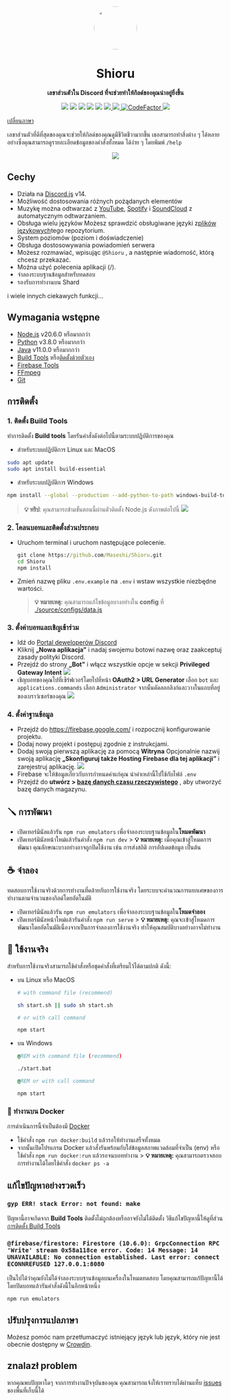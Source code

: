 <div align="center">
  <img src="https://raw.githubusercontent.com/Maseshi/Shioru/main/assets/icons/apple-icon.png" width="100" style="border-radius: 100%;" />
  <strong>
    <h1>Shioru</h2>
    <p>เลขาส่วนตัวใน Discord ที่จะช่วยทำให้กิลด์ของคุณน่าอยู่ยิ่งขึ้น</p>
  </strong>
  <img src="https://img.shields.io/badge/discord.js-v14-7354F6?logo=discord&logoColor=white" />
  <img src="https://img.shields.io/github/stars/Maseshi/Shioru.svg?logo=github" />
  <img src="https://img.shields.io/github/v/release/Maseshi/Shioru" />
  <img src="https://img.shields.io/github/license/Maseshi/Shioru.svg?logo=github" />
  <img src="https://img.shields.io/github/last-commit/Maseshi/Shioru" />
  <a title="Status" target="_blank" href="https://shioru.statuspage.io/">
    <img src="https://img.shields.io/badge/dynamic/json?logo=google-cloud&logoColor=white&label=status&query=status.indicator&url=https%3A%2F%2Fq60yrzp0cbgg.statuspage.io%2Fapi%2Fv2%2Fstatus.json" />
  </a>
  <a title="Crowdin" target="_blank" href="https://crowdin.com/project/shioru">
    <img src="https://badges.crowdin.net/shioru/localized.svg" />
  </a>
  <a title="CodeFactor" target="_blank" href="https://www.codefactor.io/repository/github/maseshi/shioru">
    <img src="https://www.codefactor.io/repository/github/maseshi/shioru/badge" alt="CodeFactor" />
  </a>
  <a title="Top.gg" target="_blank" href="https://top.gg/bot/704706906505347183">
    <img src="https://top.gg/api/widget/upvotes/704706906505347183.svg" />
  </a>
</div>

[เปลี่ยนภาษา](https://github.com/Maseshi/Shioru/tree/main/documents)

เลขาส่วนตัวที่ดีที่สุดของคุณจะช่วยให้กิลด์ของคุณดูมีชีวิตชีวามากขึ้น เธอสามารถทำสิ่งต่าง ๆ ได้หลายอย่างซึ่งคุณสามารถดูรายละเอียดข้อมูลของคำสั่งทั้งหมด ได้ง่าย ๆ โดยพิมพ์ `/help`

<div align="center">
  <a href="https://discord.com/api/oauth2/authorize?client_id=704706906505347183&permissions=8&scope=applications.commands%20bot&redirect_uri=https%3A%2F%2Fshiorus.web.app%2Fthanks-you">
    <img src="https://img.shields.io/badge/Invite_Bot-1967D2?logo=discord&logoColor=white&style=for-the-badge" />
  </a>
</div>

## Cechy

- Działa na [Discord.js](https://discord.js.org/) v14.
- Możliwość dostosowania różnych pożądanych elementów
- Muzykę można odtwarzać z [YouTube](https://www.youtube.com/), [Spotify](https://www.spotify.com/) i [SoundCloud](https://soundcloud.com/) z automatycznym odtwarzaniem.
- Obsługa wielu języków Możesz sprawdzić obsługiwane języki z[plików językowych](https://github.com/Maseshi/shioru/blob/main/source/languages)tego repozytorium.
- System poziomów (poziom i doświadczenie)
- Obsługa dostosowywania powiadomień serwera
- Możesz rozmawiać, wpisując `@Shioru` , a następnie wiadomość, którą chcesz przekazać.
- Można użyć polecenia aplikacji (/).
- จำลองระบบฐานข้อมูลสำหรับทดสอบ
- รองรับการทำงานบน Shard

i wiele innych ciekawych funkcji...

## Wymagania wstępne

- [Node.js](https://nodejs.org/) v20.6.0 หรือมากกว่า
- [Python](https://www.python.org/downloads/) v3.8.0 หรือมากกว่า
- [Java](https://www.oracle.com/java/technologies/downloads/) v11.0.0 หรือมากกว่า
- [Build Tools](https://visualstudio.microsoft.com/downloads/#build-tools-for-visual-studio-2022) หรือ[ติดตั้งด้วยตัวเอง](#1-ติดตั้ง-build-tools)
- [Firebase Tools](https://firebase.google.com/docs/cli)
- [FFmpeg](https://www.ffmpeg.org/download.html)
- [Git](https://git-scm.com/downloads)

## การติดตั้ง

### 1. ติดตั้ง **Build Tools**

ทำการติดตั้ง **Build tools** โดยรันคำสั่งดังต่อไปนี้ตามระบบปฏิบัติการของคุณ

- สำหรับระบบปฏิบัติการ Linux และ MacOS

```sh
sudo apt update
sudo apt install build-essential
```

- สำหรับระบบปฏิบัติการ Windows

```sh
npm install --global --production --add-python-to-path windows-build-tools
```

> **💡 ทริป**: คุณสามารถข้ามขั้นตอนนี้ผ่านตัวติดตั้ง Node.js ดังภาพต่อไปนี้ ![](https://raw.githubusercontent.com/Maseshi/Shioru/main/assets/images/node-js-tools-for-native-modules.png)

### 2. โคลนบอทและติดตั้งส่วนประกอบ

- Uruchom terminal i uruchom następujące polecenie.
  ```bat
  git clone https://github.com/Maseshi/Shioru.git
  cd Shioru
  npm install
  ```
- Zmień nazwę pliku `.env.example` na `.env` i wstaw wszystkie niezbędne wartości.

  > **💡 หมายเหตุ:** คุณสามารถแก้ไขข้อมูลบางอย่างใน **config** ที่ [./source/configs/data.js](../source/configs/data.js)

### 3. ตั้งค่าบอทและเชิญเข้าร่วม

- Idź do [Portal deweloperów Discord](https://discord.com/developers/applications)
- Kliknij **„Nowa aplikacja”** i nadaj swojemu botowi nazwę oraz zaakceptuj zasady polityki Discord.
- Przejdź do strony **„Bot”** i włącz wszystkie opcje w sekcji **Privileged Gateway Intent** ![](https://raw.githubusercontent.com/Maseshi/Shioru/main/assets/images/discord-developer-portal-privileged-gateway-intents.png)
- เชิญบอทของคุณไปที่เซิร์ฟเวอร์โดยไปที่หน้า **OAuth2 > URL Generator** เลือก `bot` และ `applications.commands` เลือก `Administrator` จากนั้นคัดลอกลิงก์และวางในแถบที่อยู่ของเบราว์เซอร์ของคุณ ![](https://raw.githubusercontent.com/Maseshi/Shioru/main/assets/images/discord-developer-portal-scopes.png)

### 4. ตั้งค่าฐานข้อมูล

- Przejdź do https://firebase.google.com/ i rozpocznij konfigurowanie projektu.
- Dodaj nowy projekt i postępuj zgodnie z instrukcjami.
- Dodaj swoją pierwszą aplikację za pomocą **Witryna** Opcjonalnie nazwij swoją aplikację **„Skonfiguruj także Hosting Firebase dla tej aplikacji”** i zarejestruj aplikację. ![](https://raw.githubusercontent.com/Maseshi/Shioru/main/assets/images/firebase-setup-web-application.png)
- Firebase จะให้ข้อมูลเกี่ยวกับการกำหนดค่าแก่คุณ นำค่าเหล่านี้ไปใช้กับไฟล์ `.env`
- Przejdź do **utwórz > [bazę danych czasu rzeczywistego](https://console.firebase.google.com/u/0/project/_/database/data)** , aby utworzyć bazę danych magazynu.

## 🪛 การพัฒนา

- เปิดเทอร์มินัลแล้วรัน `npm run emulators` เพื่อจำลองระบบฐานข้อมูลใน**โหมดพัฒนา**
- เปิดเทอร์มินัลหน้าใหม่แล้วรันคำสั่ง `npm run dev` > **💡 หมายเหตุ:** เมื่อคุณเข้าสู่โหมดการพัฒนา คุณลักษณะบางอย่างอาจถูกปิดใช้งาน เช่น การส่งสถิติ การอัปเดตข้อมูล เป็นต้น

## ☕ จำลอง

ทดสอบการใช้งานจริงด้วยการทำงานที่คล้ายกับการใช้งานจริง โดยระบบจะคำนวณการแยกเศษของการทำงานตามจำนวนของกิลด์โดยอัตโนมัติ

- เปิดเทอร์มินัลแล้วรัน `npm run emulators` เพื่อจำลองระบบฐานข้อมูลใน**โหมดจำลอง**
- เปิดเทอร์มินัลหน้าใหม่แล้วรันคำสั่ง `npm run serve` > **💡 หมายเหตุ:** คุณจะเข้าสู่โหมดการพัฒนาโดยอัตโนมัติเนื่องจากเป็นการจำลองการใช้งานจริง ทำให้คุณสมบัติบางอย่างอาจไม่ทำงาน

## 🍵 ใช้งานจริง

สำหรับการใช้งานจริงสามารถใช้คำสั่งหรือชุดคำสั่งที่เตรียมไว้ได้ตามปกติ ดังนี้:

- บน Linux หรือ MacOS

  ```sh
  # with command file (recommend)

  sh start.sh || sudo sh start.sh

  # or with call command

  npm start
  ```

- บน Windows

  ```bat
  @REM with command file (recommend)

  ./start.bat

  @REM or with call command

  npm start
  ```

### 🐳 ทำงานบน Docker

การดำเนินการนี้จำเป็นต้องมี [Docker](https://www.docker.com/products/docker-desktop/)

- ใช้คำสั่ง `npm run docker:build` แล้วรอให้ทำงานเสร็จทั้งหมด
- จากนั้นเปิดโปรแกรม Docker แล้วสั่งรันพร้อมกับใส่ข้อมูลสภาพแวดล้อมที่จำเป็น (env) หรือใช้คำสั่ง `npm run docker:run` แล้วรอจนบอททำงาน > **💡 หมายเหตุ:** คุณสามารถตรวจสอบการทำงานได้โดยใช้คำสั่ง `docker ps -a`

## แก้ไขปัญหาอย่างรวดเร็ว

### `gyp ERR! stack Error: not found: make`

ปัญหานี้อาจเกิดจาก **Build Tools** ติดตั้งไม่ถูกต้องหรืออาจยังไม่ได้ติดตั้ง วิธีแก้ไขปัญหานี้ให้ดูที่ส่วน[การติดตั้ง Build Tools](#1-ติดตั้ง-build-tools)

### `@firebase/firestore: Firestore (10.6.0): GrpcConnection RPC 'Write' stream 0x58a118ce error. Code: 14 Message: 14 UNAVAILABLE: No connection established. Last error: connect ECONNREFUSED 127.0.0.1:8080`

เป็นไปได้ว่าคุณยังไม่ได้จำลองระบบฐานข้อมูลบนเครื่องในโหมดทดสอบ โดยคุณสามารถแก้ปัญหานี้ได้โดยปิดบอทแล้วรันคำสั่งดังนี้ในอีกหน้าหนึ่ง

```bat
npm run emulators
```

## ปรับปรุงการแปลภาษา

Możesz pomóc nam przetłumaczyć istniejący język lub język, który nie jest obecnie dostępny w [Crowdin](https://crowdin.com/project/shioru-bot).

## znalazł problem

หากคุณพบปัญหาใดๆ จากการทำงานปัจจุบันของคุณ คุณสามารถแจ้งให้เราทราบได้ผ่านแท็บ [issues](https://github.com/Maseshi/Shioru/issues) ของพื้นที่เก็บนี้ได้
